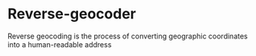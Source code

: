# Reverse-geocoder
Reverse geocoding is the process of converting geographic coordinates into a human-readable address

